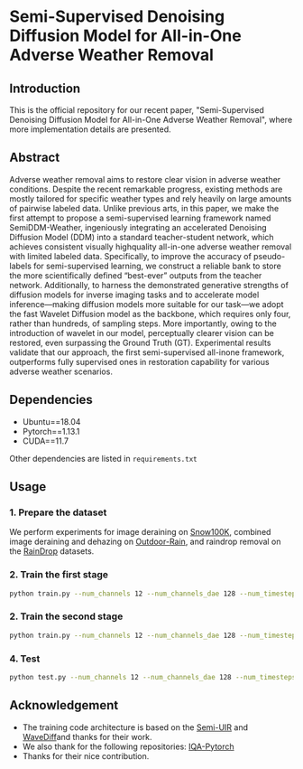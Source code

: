 # Semi-Supervised Denoising Diffusion Model for All-in-One Adverse Weather Removal

## Introduction
This is the official repository for our recent paper, "Semi-Supervised Denoising Diffusion Model for All-in-One Adverse Weather Removal", where more implementation details are presented.

## Abstract
Adverse weather removal aims to restore clear vision in adverse weather conditions. Despite the recent remarkable progress, existing methods are mostly tailored for specific weather types and rely heavily on large amounts of pairwise labeled data. Unlike previous arts, in this paper, we make the first attempt to propose a semi-supervised learning framework named SemiDDM-Weather, ingeniously integrating an accelerated Denoising Diffusion Model (DDM) into a standard teacher-student network, which achieves consistent visually highquality all-in-one adverse weather removal with limited labeled data. Specifically, to improve the accuracy of pseudo-labels for
semi-supervised learning, we construct a reliable bank to store the more scientifically defined “best-ever” outputs from the teacher network. Additionally, to harness the demonstrated generative strengths of diffusion models for inverse imaging tasks and to accelerate model inference—making diffusion models more suitable for our task—we adopt the fast Wavelet Diffusion model as the backbone, which requires only four, rather than hundreds, of sampling steps. More importantly, owing to the introduction of wavelet in our model, perceptually clearer vision can be restored, even surpassing the Ground Truth (GT). Experimental results validate that our approach, the first semi-supervised all-inone framework, outperforms fully supervised ones in restoration capability for various adverse weather scenarios.

## Dependencies
- Ubuntu==18.04
- Pytorch==1.13.1
- CUDA==11.7

Other dependencies are listed in `requirements.txt`

## Usage

### 1. Prepare the dataset
We perform experiments for image deraining on [Snow100K](https://sites.google.com/view/yunfuliu/desnownet), combined image deraining and dehazing on [Outdoor-Rain](https://github.com/liruoteng/HeavyRainRemoval), and raindrop removal on
the [RainDrop](https://github.com/rui1996/DeRaindrop) datasets. 

### 2. Train the first stage
````bash
python train.py --num_channels 12 --num_channels_dae 128 --num_timesteps 4 --num_res_blocks 2 --batch_size 196 --num_epoch 500 --ngf 64 --nz 100 --z_emb_dim 256 --n_mlp 4 --embedding_type positional --use_ema --ema_decay 0.9999 --r1_gamma 0.02 --lr_d 1.25e-4 --lr_g 1.6e-4 --lazy_reg 15 --ch_mult 1 2 2 2 --current_resolution 32 --attn_resolutions 16 --num_disc_layers 4 --rec_loss --net_type wavelet --use_pytorch_wavelet
````

### 2. Train the second stage
````bash
python train.py --num_channels 12 --num_channels_dae 128 --num_timesteps 4 --num_res_blocks 2 --batch_size 64 --num_epoch 650 --ngf 64 --nz 100 --z_emb_dim 256 --n_mlp 4 --embedding_type positional --use_ema --ema_decay 0.9999 --r1_gamma 0.02 --lr_d 1.25e-4 --lr_g 1.6e-4 --lazy_reg 15 --ch_mult 1 2 2 2 --current_resolution 32 --attn_resolutions 16 --num_disc_layers 4 --rec_loss --net_type wavelet --use_pytorch_wavelet
````

### 4. Test
````bash
python test.py --num_channels 12 --num_channels_dae 128 --num_timesteps 4 --num_res_blocks 2 --nz 100 --z_emb_dim 256 --n_mlp 4 --ch_mult 1 2 2 2  --image_size 64 --current_resolution 32 --attn_resolutions 16 --net_type wavelet --use_pytorch_wavelet
````

## Acknowledgement
* The training code architecture is based on the [Semi-UIR](https://github.com/Huang-ShiRui/Semi-UIR) and [WaveDiff](https://github.com/VinAIResearch/WaveDiff)and thanks for their work.
* We also thank for the following repositories: [IQA-Pytorch](https://github.com/chaofengc/IQA-PyTorch)
* Thanks for their nice contribution.

